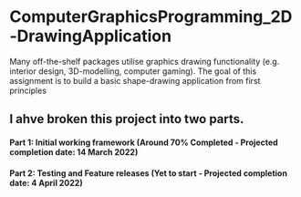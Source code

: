# ComputerGraphicsProgramming_2D-DrawingApplication
Many off-the-shelf packages utilise graphics drawing functionality (e.g. interior design, 3D-modelling, computer gaming). The goal of this assignment is to build a basic shape-drawing application from first principles


## I ahve broken this project into two parts.

#### Part 1: Initial working framework (Around 70% Completed - Projected completion date: 14 March 2022)
#### Part 2: Testing and Feature releases (Yet to start - Projected completion date: 4 April 2022)
